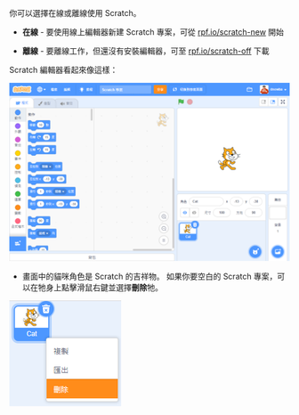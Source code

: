你可以選擇在線或離線使用 Scratch。

+ **在線** - 要使用線上編輯器新建 Scratch 專案，可從 <a href="http://rpf.io/scratch-new" target="_blank">rpf.io/scratch-new</a> 開始

+ **離線** - 要離線工作，但還沒有安裝編輯器，可至 <a href="http://rpf.io/scratch-off" target="_blank">rpf.io/scratch-off</a> 下載

Scratch 編輯器看起來像這樣：

![截圖](images/scratch-editor.png)

+ 畫面中的貓咪角色是 Scratch 的吉祥物。 如果你要空白的 Scratch 專案，可以在牠身上點擊滑鼠右鍵並選擇**刪除**牠。

![截圖](images/delete.png)